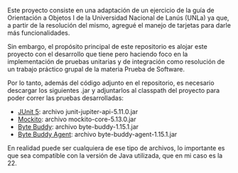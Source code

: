 Este proyecto consiste en una adaptación de un ejercicio de la guía de Orientación a Objetos I de la Universidad Nacional de Lanús (UNLa) ya que, a partir de la resolución del mismo, agregué el manejo de tarjetas para darle más funcionalidades.

Sin embargo, el propósito principal de este repositorio es alojar este proyecto con el desarrollo que tiene pero haciendo foco en la implementación de pruebas unitarias y de integración como resolución de un trabajo práctico grupal de la materia Prueba de Software.

Por lo tanto, además del código adjunto en el repositorio, es necesario descargar los siguientes .jar y adjuntarlos al classpath del proyecto para poder correr las pruebas desarrolladas:
- [JUnit 5](https://repo1.maven.org/maven2/org/junit/jupiter/junit-jupiter-api/5.11.0/): archivo junit-jupiter-api-5.11.0.jar
- [Mockito](https://repo1.maven.org/maven2/org/mockito/mockito-core/5.13.0/): archivo mockito-core-5.13.0.jar
- [Byte Buddy](https://repo1.maven.org/maven2/net/bytebuddy/byte-buddy/1.15.1/): archivo byte-buddy-1.15.1.jar
- [Byte Buddy Agent](https://repo1.maven.org/maven2/net/bytebuddy/byte-buddy-agent/1.15.1/): archivo byte-buddy-agent-1.15.1.jar

En realidad puede ser cualquiera de ese tipo de archivos, lo importante es que sea compatible con la versión de Java utilizada, que en mi caso es la 22.
